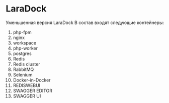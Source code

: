 # LaraDock
Уменьшенная версия LaraDock 
В состав входят следующие контейнеры:
1. php-fpm
2. nginx
3. workspace
4. php-worker
5. postgres
6. Redis
7. Redis cluster
8. RabbitMQ
9. Selenium
10. Docker-in-Docker
11. REDISWEBUI
12. SWAGGER EDITOR
13. SWAGGER UI
